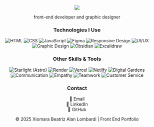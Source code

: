 <p align="center">
  <!-- Typing SVG by DenverCoder1 - https://github.com/DenverCoder1/readme-typing-svg -->
  <a href="https://github.com/DenverCoder1/readme-typing-svg">
    <img src="https://readme-typing-svg.demolab.com/?lines=Xiomara%20Beatriz%20Alan%20Lombardi;Front%20End%20Developer%20and%20Graphic%20Designer;Passionate%20about%20Art%2C%20History%20and%20Literature&font=Fira%20Code&center=true&width=500&height=45&color=E56E8A&vCenter=true&size=22" /></a>
</p>

<!-- Short description -->
<p align="center">
  front-end developer and graphic designer
</p>

<!-- Technologies section -->
<h3 align="center">Technologies I Use</h3>
<p align="center">
  <img src="https://img.shields.io/badge/HTML-E34F26.svg?logo=html5&logoColor=white" alt="HTML" />
  <img src="https://img.shields.io/badge/CSS-1572B6.svg?logo=css3&logoColor=white" alt="CSS" />
  <img src="https://img.shields.io/badge/JavaScript-F7DF1E.svg?logo=javascript&logoColor=black" alt="JavaScript" />
  <img src="https://img.shields.io/badge/Figma-F24E1E.svg?logo=figma&logoColor=white" alt="Figma" />
  <img src="https://img.shields.io/badge/Responsive%20Design-000000.svg?logo=responsive-design&logoColor=white" alt="Responsive Design" />
  <img src="https://img.shields.io/badge/UI%2FUX-0A0A0A.svg?logo=adobe-creative-cloud&logoColor=white" alt="UI/UX" />
  <img src="https://img.shields.io/badge/Graphic%20Design-FF6F61.svg?logo=adobe-illustrator&logoColor=white" alt="Graphic Design" />
  <img src="https://img.shields.io/badge/Obsidian-483699.svg?logo=obsidian&logoColor=white" alt="Obsidian" />
  <img src="https://img.shields.io/badge/Excalidraw-000000.svg?logo=excalidraw&logoColor=white" alt="Excalidraw" />
</p>

<h3 align="center">Other Skills & Tools</h3>
<p align="center">
  <img src="https://img.shields.io/badge/Starlight%20(Astro)-FF5D01.svg?logo=astro&logoColor=white" alt="Starlight (Astro)" />
  <img src="https://img.shields.io/badge/Render-46A2F1.svg?logo=render&logoColor=white" alt="Render" />
  <img src="https://img.shields.io/badge/Vercel-000000.svg?logo=vercel&logoColor=white" alt="Vercel" />
  <img src="https://img.shields.io/badge/Netlify-00C7B7.svg?logo=netlify&logoColor=white" alt="Netlify" />
  <img src="https://img.shields.io/badge/Digital%20Gardens-228B22.svg?logo=garden&logoColor=white" alt="Digital Gardens" />
  <img src="https://img.shields.io/badge/Communication-007ACC.svg?logo=wechat&logoColor=white" alt="Communication" />
  <img src="https://img.shields.io/badge/Empathy-FFC107.svg?logo=empathy&logoColor=black" alt="Empathy" />
  <img src="https://img.shields.io/badge/Teamwork-6DB33F.svg?logo=teamwork&logoColor=white" alt="Teamwork" />
  <img src="https://img.shields.io/badge/Customer%20Service-29A19C.svg?logo=customer-service&logoColor=white" alt="Customer Service" />
</p>


<h3 align="center">Contact</h3>
<p align="center">
  📧 Email<br/>
  💼 LinkedIn<br/>
  🐙 GitHub
</p>

<p align="center">
  © 2025 Xiomara Beatriz Alan Lombardi | Front End Portfolio
</p>

